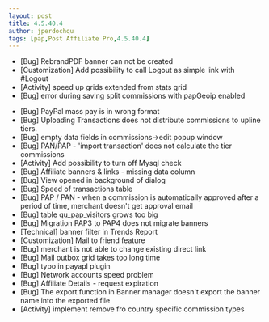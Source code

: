 ```yaml
---
layout: post
title: 4.5.40.4
author: jperdochqu
tags: [pap,Post Affiliate Pro,4.5.40.4]
---
```


- [Bug] RebrandPDF banner can not be created
- [Customization] Add possibility to call Logout as simple link with #Logout
- [Activity] speed up grids extended from stats grid
- [Bug] error during saving split commissions with papGeoip enabled

<!--more-->

- [Bug] PayPal mass pay is in wrong format
- [Bug] Uploading Transactions does not distribute commissions to upline tiers.
- [Bug] empty data fields in commissions-&gt;edit popup window
- [Bug] PAN/PAP - 'import transaction' does not calculate the tier commissions
- [Activity] Add possibility to turn off Mysql check
- [Bug] Affiliate banners &amp; links - missing data column
- [Bug] View opened in background of dialog
- [Bug] Speed of transactions table
- [Bug] PAP / PAN - when a commission is automatically approved after a period of time, merchant doesn't get approval email
- [Bug] table qu_pap_visitors grows too big
- [Bug] Migration PAP3 to PAP4 does not migrate banners
- [Technical] banner filter in Trends Report
- [Customization] Mail to friend feature
- [Bug] merchant is not able to change existing direct link
- [Bug] Mail outbox grid takes too long time
- [Bug] typo in payapl plugin
- [Bug] Network accounts speed problem
- [Bug] Affiliate Details - request expiration
- [Bug] The export function in Banner manager doesn't export the banner name into the exported file
- [Activity] implement remove fro country specific commission types
